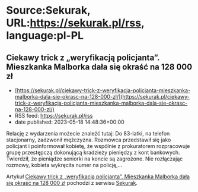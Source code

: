 # Source:Sekurak, URL:https://sekurak.pl/rss, language:pl-PL

## Ciekawy trick z „weryfikacją policjanta”. Mieszkanka Malborka dała się okraść na 128 000 zł
 - [https://sekurak.pl/ciekawy-trick-z-weryfikacja-policjanta-mieszkanka-malborka-dala-sie-okrasc-na-128-000-zl/](https://sekurak.pl/ciekawy-trick-z-weryfikacja-policjanta-mieszkanka-malborka-dala-sie-okrasc-na-128-000-zl/)
 - RSS feed: https://sekurak.pl/rss
 - date published: 2023-05-18 14:48:36+00:00

<p>Relację z wydarzenia możecie znaleźć tutaj: Do 83-latki, na telefon stacjonarny, zadzwonił mężczyzna. Rozmówca przedstawił się jako policjant i poinformował kobietę, że wspólnie z prokuratorem rozpracowuje grupę przestępczą dokonującą kradzieży pieniędzy z kont bankowych. Twierdził, że pieniądze seniorki na koncie są zagrożone. Nie rozłączając rozmowy, kobieta wykręciła numer na policję,...</p>
<p>Artykuł <a href="https://sekurak.pl/ciekawy-trick-z-weryfikacja-policjanta-mieszkanka-malborka-dala-sie-okrasc-na-128-000-zl/" rel="nofollow">Ciekawy trick z &#8222;weryfikacją policjanta&#8221;. Mieszkanka Malborka dała się okraść na 128 000 zł</a> pochodzi z serwisu <a href="https://sekurak.pl" rel="nofollow">Sekurak</a>.</p>

